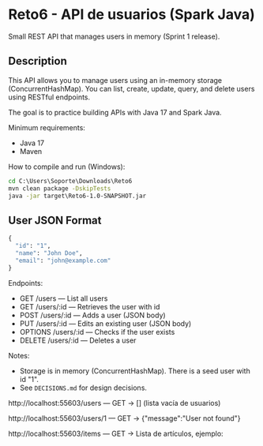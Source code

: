 # Reto6 - API de usuarios (Spark Java)

Small REST API that manages users in memory (Sprint 1 release).

## Description

This API allows you to manage users using an in-memory storage (ConcurrentHashMap).
You can list, create, update, query, and delete users using RESTful endpoints.

The goal is to practice building APIs with Java 17 and Spark Java.

Minimum requirements:
- Java 17
- Maven

How to compile and run (Windows):

```cmd
cd C:\Users\Soporte\Downloads\Reto6
mvn clean package -DskipTests
java -jar target\Reto6-1.0-SNAPSHOT.jar
```
## User JSON Format

```cmd
{
  "id": "1",
  "name": "John Doe",
  "email": "john@example.com"
}
```

Endpoints:
- GET /users — List all users
- GET /users/:id — Retrieves the user with id
- POST /users/:id — Adds a user (JSON body)
- PUT /users/:id — Edits an existing user (JSON body)
- OPTIONS /users/:id — Checks if the user exists
- DELETE /users/:id — Deletes a user

Notes:
- Storage is in memory (ConcurrentHashMap). There is a seed user with id "1".
- See `DECISIONS.md` for design decisions.

http://localhost:55603/users
 — GET → [] (lista vacía de usuarios)

http://localhost:55603/users/1
 — GET → {"message":"User not found"}

http://localhost:55603/items
 — GET → Lista de artículos, ejemplo:
